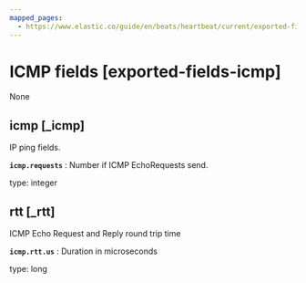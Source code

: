 ```yaml
---
mapped_pages:
  - https://www.elastic.co/guide/en/beats/heartbeat/current/exported-fields-icmp.html
---
```


# ICMP fields [exported-fields-icmp]

None

## icmp [_icmp]

IP ping fields.

**`icmp.requests`**
:   Number if ICMP EchoRequests send.

type: integer


## rtt [_rtt]

ICMP Echo Request and Reply round trip time

**`icmp.rtt.us`**
:   Duration in microseconds

type: long


